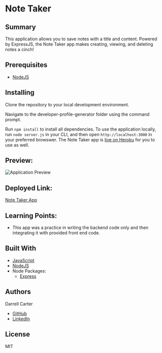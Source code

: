 # Note Taker

## Summary
This  application allows you to save notes with a title and content. Powered by ExpressJS, the Note Taker app makes creating, viewing, and deleting notes a cinch!

## Prerequisites
* [NodeJS](https://nodejs.org/)

## Installing

Clone the repository to your local development environment.


Navigate to the developer-profile-generator folder using the command prompt.

Run `npm install` to install all dependencies. To use the application locally, run `node server.js` in your CLI, and then open `http://localhost:3000` in your preferred browswer. The Note Taker app is [live on Heroku](https://git.heroku.com/tranquil-cove-04314.git) for you to use as well.

## Preview:
![Application Preview](demo.gif)

## Deployed Link:
[Note Taker App](https://git.heroku.com/tranquil-cove-04314.git)

## Learning Points:
* This app was a practice in writing the backend code only and then integrating it with provided front end code.


## Built With
* [JavaScript](https://developer.mozilla.org/en-US/docs/Web/JavaScript)
* [NodeJS](https://nodejs.org/)
* Node Packages:
    * [Express](https://www.npmjs.com/package/express)

## Authors
Darrell Carter
* [GitHub](https://github.com/dcarter45)
* [LinkedIn](https://www.linkedin.com/in/darrell-carter-5030a3a9/)

## License
MIT